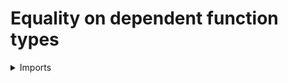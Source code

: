 #  Equality on dependent function types

<details><summary>Imports</summary>
```agda
module foundation.equality-dependent-function-types where

open import foundation-core.contractible-types
open import foundation-core.dependent-pair-types
open import foundation-core.fundamental-theorem-of-identity-types
open import foundation-core.equivalences
open import foundation-core.identity-types
open import foundation-core.universe-levels

open import foundation.type-theoretic-principle-of-choice
```
</details>

## Idea

Given a family of types `B` over `A`, if we can characterize the identity types of each `B x`, then we can characterize the identity types of `(x : A) → B x`.

### Contractibility

```agda
is-contr-total-Eq-Π :
  { l1 l2 l3 : Level} {A : UU l1} {B : A → UU l2} (C : (x : A) → B x → UU l3) →
  ( is-contr-total-C : (x : A) → is-contr (Σ (B x) (C x))) →
  is-contr (Σ ((x : A) → B x) (λ g → (x : A) → C x (g x)))
is-contr-total-Eq-Π {A = A} {B} C is-contr-total-C =
  is-contr-equiv'
    ( (x : A) → Σ (B x) (C x))
    ( distributive-Π-Σ)
    ( is-contr-Π is-contr-total-C)
```

### Extensionality

```agda
module _
  {l1 l2 l3 : Level} {A : UU l1} {B : A → UU l2}
  (f : (x : A) → B x)
  (Eq-B : (x : A) → B x → UU l3)
  where

  map-extensionality-Π :
    ( (x : A) (y : B x) → (f x ＝ y) ≃ Eq-B x y) →
    ( g : (x : A) → B x) → f ＝ g → ((x : A) → Eq-B x (g x))
  map-extensionality-Π e .f refl x = map-equiv (e x (f x)) refl

  abstract
    is-equiv-map-extensionality-Π :
      (e : (x : A) (y : B x) → (f x ＝ y) ≃ Eq-B x y) →
      (g : (x : A) → B x) → is-equiv (map-extensionality-Π e g)
    is-equiv-map-extensionality-Π e =
      fundamental-theorem-id 
        ( is-contr-total-Eq-Π Eq-B
          ( λ x →
            fundamental-theorem-id'
              ( λ y → map-equiv (e x y))
              ( λ y → is-equiv-map-equiv (e x y))))
        ( map-extensionality-Π e)
  
  extensionality-Π :
    ( (x : A) (y : B x) → (f x ＝ y) ≃ Eq-B x y) →
    ( g : (x : A) → B x) → (f ＝ g) ≃ ((x : A) → Eq-B x (g x))
  pr1 (extensionality-Π e g) = map-extensionality-Π e g
  pr2 (extensionality-Π e g) = is-equiv-map-extensionality-Π e g
```

## See also

- Equality proofs in the fiber of a map are characterized in
  [`foundation.equality-fibers-of-maps`](foundation.equality-equality-fibers-of-maps.md).
- Equality proofs in cartesian product types are characterized in
  [`foundation.equality-cartesian-product-types`](foundation.equality-cartesian-product-types.md).
- Equality proofs in dependent pair types are characterized in
  [`foundation.equality-dependent-pair-types`](foundation.equality-dependent-pair-types.md).

- Function extensionality is postulated in
  [`foundation.function-extensionality`](foundation.function-extensionality.md).